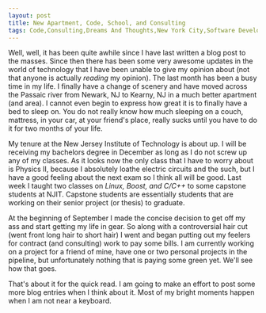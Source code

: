 ```yaml
---
layout: post
title: New Apartment, Code, School, and Consulting
tags: Code,Consulting,Dreams And Thoughts,New York City,Software Development
---
```

Well, well, it has been quite awhile since I have last written a blog
post to the masses. Since then there has been some very awesome
updates in the world of technology that I have been unable to give my
opinion about (not that anyone is actually <em>reading</em> my
opinion). The last month has been a busy time in my life. I finally
have a change of scenery and have moved across the Passaic river from
Newark, NJ to Kearny, NJ in a much better apartment (and area). I
cannot even begin to express how great it is to finally have a bed to
sleep on. You do not really know how much sleeping on a couch,
mattress, in your car, at your friend's place, really sucks until you
have to do it for two months of your life.

My tenure at the New Jersey Institute of Technology is about up. I
will be receiving my bachelors degree in December as long as I do not
screw up any of my classes. As it looks now the only class that I have
to worry about is Physics II, because I absolutely loathe electric
circuits and the such, but I have a good feeling about the next exam
so I think all will be good. Last week I taught two classes on
<em>Linux, Boost, and C/C++</em> to some capstone students at
NJIT. Capstone students are essentially students that are working on
their senior project (or thesis) to graduate.

At the beginning of September I made the concise decision to get off
my ass and start getting my life in gear. So along with a
controversial hair cut (went front long hair to short hair) I went and
began putting out my feelers for contract (and consulting) work to pay
some bills. I am currently working on a project for a friend of mine,
have one or two personal projects in the pipeline, but unfortunately
nothing that is paying some green yet. We'll see how that goes.

That's about it for the quick read. I am going to make an effort to
post some more blog entries when I think about it. Most of my bright
moments happen when I am not near a keyboard.
